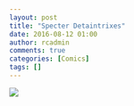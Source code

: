 ```yaml
---
layout: post
title: "Specter Detaintrixes"
date: 2016-08-12 01:00
author: rcadmin
comments: true
categories: [Comics]
tags: []
---
```

<a href="../comics/2016/08/12/specter-detaintrixes"><img src="http://dl.bitsmack.com/comics/20160812.jpg" /></a>

